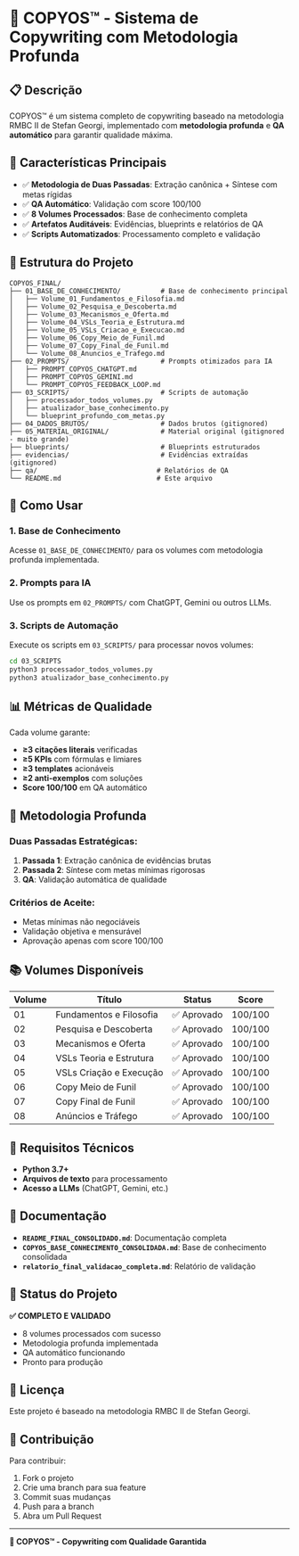 # 🚀 COPYOS™ - Sistema de Copywriting com Metodologia Profunda

## 📋 **Descrição**

COPYOS™ é um sistema completo de copywriting baseado na metodologia RMBC II de Stefan Georgi, implementado com **metodologia profunda** e **QA automático** para garantir qualidade máxima.

## 🎯 **Características Principais**

- ✅ **Metodologia de Duas Passadas**: Extração canônica + Síntese com metas rígidas
- ✅ **QA Automático**: Validação com score 100/100
- ✅ **8 Volumes Processados**: Base de conhecimento completa
- ✅ **Artefatos Auditáveis**: Evidências, blueprints e relatórios de QA
- ✅ **Scripts Automatizados**: Processamento completo e validação

## 📁 **Estrutura do Projeto**

```
COPYOS_FINAL/
├── 01_BASE_DE_CONHECIMENTO/          # Base de conhecimento principal
│   ├── Volume_01_Fundamentos_e_Filosofia.md
│   ├── Volume_02_Pesquisa_e_Descoberta.md
│   ├── Volume_03_Mecanismos_e_Oferta.md
│   ├── Volume_04_VSLs_Teoria_e_Estrutura.md
│   ├── Volume_05_VSLs_Criacao_e_Execucao.md
│   ├── Volume_06_Copy_Meio_de_Funil.md
│   ├── Volume_07_Copy_Final_de_Funil.md
│   └── Volume_08_Anuncios_e_Trafego.md
├── 02_PROMPTS/                       # Prompts otimizados para IA
│   ├── PROMPT_COPYOS_CHATGPT.md
│   ├── PROMPT_COPYOS_GEMINI.md
│   └── PROMPT_COPYOS_FEEDBACK_LOOP.md
├── 03_SCRIPTS/                       # Scripts de automação
│   ├── processador_todos_volumes.py
│   ├── atualizador_base_conhecimento.py
│   └── blueprint_profundo_com_metas.py
├── 04_DADOS_BRUTOS/                  # Dados brutos (gitignored)
├── 05_MATERIAL_ORIGINAL/             # Material original (gitignored - muito grande)
├── blueprints/                       # Blueprints estruturados
├── evidencias/                       # Evidências extraídas (gitignored)
├── qa/                              # Relatórios de QA
└── README.md                        # Este arquivo
```

## 🚀 **Como Usar**

### **1. Base de Conhecimento**
Acesse `01_BASE_DE_CONHECIMENTO/` para os volumes com metodologia profunda implementada.

### **2. Prompts para IA**
Use os prompts em `02_PROMPTS/` com ChatGPT, Gemini ou outros LLMs.

### **3. Scripts de Automação**
Execute os scripts em `03_SCRIPTS/` para processar novos volumes:

```bash
cd 03_SCRIPTS
python3 processador_todos_volumes.py
python3 atualizador_base_conhecimento.py
```

## 📊 **Métricas de Qualidade**

Cada volume garante:
- **≥3 citações literais** verificadas
- **≥5 KPIs** com fórmulas e limiares
- **≥3 templates** acionáveis
- **≥2 anti-exemplos** com soluções
- **Score 100/100** em QA automático

## 🎯 **Metodologia Profunda**

### **Duas Passadas Estratégicas:**
1. **Passada 1**: Extração canônica de evidências brutas
2. **Passada 2**: Síntese com metas mínimas rigorosas
3. **QA**: Validação automática de qualidade

### **Critérios de Aceite:**
- Metas mínimas não negociáveis
- Validação objetiva e mensurável
- Aprovação apenas com score 100/100

## 📚 **Volumes Disponíveis**

| Volume | Título | Status | Score |
|--------|--------|--------|-------|
| 01 | Fundamentos e Filosofia | ✅ Aprovado | 100/100 |
| 02 | Pesquisa e Descoberta | ✅ Aprovado | 100/100 |
| 03 | Mecanismos e Oferta | ✅ Aprovado | 100/100 |
| 04 | VSLs Teoria e Estrutura | ✅ Aprovado | 100/100 |
| 05 | VSLs Criação e Execução | ✅ Aprovado | 100/100 |
| 06 | Copy Meio de Funil | ✅ Aprovado | 100/100 |
| 07 | Copy Final de Funil | ✅ Aprovado | 100/100 |
| 08 | Anúncios e Tráfego | ✅ Aprovado | 100/100 |

## 🔧 **Requisitos Técnicos**

- **Python 3.7+**
- **Arquivos de texto** para processamento
- **Acesso a LLMs** (ChatGPT, Gemini, etc.)

## 📖 **Documentação**

- **`README_FINAL_CONSOLIDADO.md`**: Documentação completa
- **`COPYOS_BASE_CONHECIMENTO_CONSOLIDADA.md`**: Base de conhecimento consolidada
- **`relatorio_final_validacao_completa.md`**: Relatório de validação

## 🎉 **Status do Projeto**

**✅ COMPLETO E VALIDADO**
- 8 volumes processados com sucesso
- Metodologia profunda implementada
- QA automático funcionando
- Pronto para produção

## 📄 **Licença**

Este projeto é baseado na metodologia RMBC II de Stefan Georgi.

## 🤝 **Contribuição**

Para contribuir:
1. Fork o projeto
2. Crie uma branch para sua feature
3. Commit suas mudanças
4. Push para a branch
5. Abra um Pull Request

---

**🎯 COPYOS™ - Copywriting com Qualidade Garantida** 